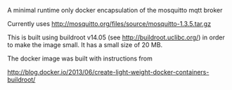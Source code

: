A minimal runtime only docker encapsulation of the mosquitto mqtt broker

Currently uses http://mosquitto.org/files/source/mosquitto-1.3.5.tar.gz

This is built using buildroot v14.05 (see http://buildroot.uclibc.org/) in order to make the image small. It has a small size of 20 MB.

The docker image was built with instructions from

http://blog.docker.io/2013/06/create-light-weight-docker-containers-buildroot/

